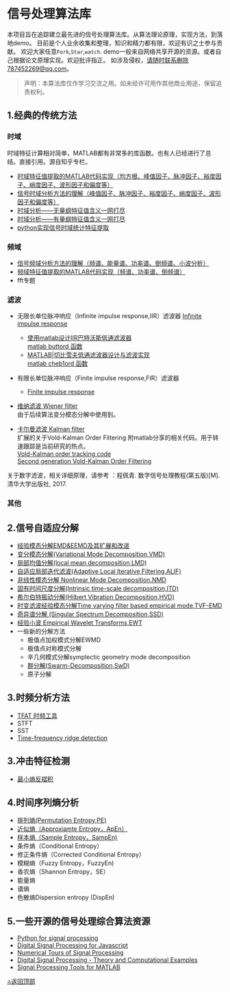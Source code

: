 # 信号处理算法库
 
 本项目旨在追踪建立最先进的信号处理算法库。从算法理论原理，实现方法，到落地demo。
 目前是个人业余收集和整理，知识和精力都有限，欢迎有识之士参与贡献。
 欢迎大家任意`Fork`,`Star`,`watch`.
 demo一般来自网络共享开源的资源。或者自己根据论文原理实现。欢迎批评指正。
 如涉及侵权，请随时联系删除787452269@qq.com。
 
 > 声明：本算法库仅作学习交流之用。如未经许可用作其他商业用途，保留追责权利。

## 1.经典的传统方法
### 时域
时域特征计算相对简单，MATLAB都有非常多的库函数。也有人已经进行了总结。直接引用。源自知乎专栏。  
* [时域特征值提取的MATLAB代码实现（均方根、峰值因子、脉冲因子、裕度因子、峭度因子、波形因子和偏度等）](https://zhuanlan.zhihu.com/p/36162561)  
* [信号时域分析方法的理解（峰值因子、脉冲因子、裕度因子、峭度因子、波形因子和偏度等）](https://zhuanlan.zhihu.com/p/35362151)  
* [时域分析——无量纲特征值含义一网打尽](https://zhuanlan.zhihu.com/p/57445453)    
* [时域分析——有量纲特征值含义一网打尽](https://zhuanlan.zhihu.com/p/57153601)  
* [python实现信号时域统计特征提取](https://blog.csdn.net/qq_34705900/article/details/88389319)  

### 频域
* [信号频域分析方法的理解（频谱、能量谱、功率谱、倒频谱、小波分析）](https://zhuanlan.zhihu.com/p/34989414)
* [频域特征值提取的MATLAB代码实现（频谱、功率谱、倒频谱）](https://zhuanlan.zhihu.com/p/36163931)
* fft专题

### 滤波
* 无限长单位脉冲响应（Infinite impulse response,IIR）滤波器
  [Infinite impulse response](https://en.wikipedia.org/wiki/Infinite_impulse_response)  
  * [使用matlab设计IIR巴特沃斯低通滤波器](https://blog.csdn.net/Stynis/article/details/80531803)  
    [matlab buttord 函数](https://ww2.mathworks.cn/help/signal/ref/buttord.html?searchHighlight=buttord&s_tid=doc_srchtitle)  
  * [MATLAB|切比雪夫低通滤波器设计与滤波实现](https://www.jianshu.com/p/2a0d6d587bc3)  
    [matlab cheb1ord 函数](https://ww2.mathworks.cn/help/signal/ref/cheb1ord.html?s_tid=doc_ta) 
  
* 有限长单位脉冲响应（Finite impulse response,FIR）滤波器
  * [Finite impulse response](https://en.wikipedia.org/wiki/Finite_impulse_response)  
  
* [维纳滤波 Wiener filter](https://zh.wikipedia.org/wiki/%E7%BB%B4%E7%BA%B3%E6%BB%A4%E6%B3%A2)  
  由于后续算法变分模态分解中使用到。  
* [卡尔曼滤波 Kalman filter](https://zh.wikipedia.org/wiki/%E5%8D%A1%E5%B0%94%E6%9B%BC%E6%BB%A4%E6%B3%A2)  
 扩展的关于Vold-Kalman Order Filtering  附matlab分享的相关代码。用于转速跟踪是当前研究的热点。  
 [Vold-Kalman order tracking code](https://ww2.mathworks.cn/matlabcentral/fileexchange/32639-vold-kalman-order-tracking-code?s_tid=FX_rc1_behav)  
 [Second generation Vold-Kalman Order Filtering](https://ww2.mathworks.cn/matlabcentral/fileexchange/36277-second-generation-vold-kalman-order-filtering)  

  

关于数字滤波，相关详细原理，请参考 ：程佩青. 数字信号处理教程(第五版)[M]. 清华大学出版社, 2017.  

### 其他


## 2.信号自适应分解

* [经验模态分解EMD&EEMD及其扩展和改进](./doc/EMD.md)
* [变分模态分解(Variational Mode Decomposition,VMD)](./doc/VMD.md)
* [局部均值分解(local mean decomposition,LMD)](./doc/LMD.md)
* [自适应局部迭代滤波(Adaptive Local Iterative Filtering,ALIF)](./doc/ALIF.md)
* [非线性模态分解 Nonlinear Mode Decomposition.NMD](./doc/NMD.md)
* [固有时间尺度分解(Intrinsic time-scale decomposition,ITD)](./doc/ITD.md)
* [希尔伯特振动分解(Hilbert Vibration Decomposition,HVD)](./doc/HVD.md)
* [时变滤波经验模态分解Time varying filter based empirical mode,TVF-EMD](./doc/TVF_EMD.md)
* [奇异谱分解 (Singular Spectrum Decomposition,SSD)](./doc/SSD.md)
* [经验小波 Empirical Wavelet Transforms,EWT](./doc/EWT.md)
* 一些新的分解方法
  * 极值点加权模式分解EWMD
  * 极值点对称模式分解
  * 辛几何模式分解symplectic geometry mode decomposition
  * [群分解(Swarm-Decomposition,SwD)](./doc/SwD.md)
  * 原子分解

## 3.时频分析方法
* [TFAT 时频工具](./doc/TFA_Tools.md)
* STFT
* SST
* [Time-frequency ridge detection](./doc/TFRD.md)

## 3.冲击特征检测

* [最小熵反褶积](./MED.md)

## 4.时间序列熵分析
* [排列熵(Permutation Entropy,PE)](./doc/PE.md)
* [近似熵（Approxiamte Entropy，ApEn）](./doc/ApEn.md)
* [样本熵（Sample Entropy，SampEn)](./doc/SamEn.md)
* 条件熵（Conditional Entropy）
* 修正条件熵（Corrected Conditional Entropy）
* 模糊熵（Fuzzy Entropy，FuzzyEn)
* 香农熵（Shannon Entropy，SE）
* 能量熵
* 谱熵
* 色散熵Dispersion entropy (DispEn)

## 5.一些开源的信号处理综合算法资源
* [Python for signal processing](https://github.com/unpingco/Python-for-Signal-Processing)
* [Digital Signal Processing for Javascript](https://github.com/corbanbrook/dsp.js)
* [Numerical Tours of Signal Processing](https://github.com/gpeyre/numerical-tours)
* [Digital Signal Processing - Theory and Computational Examples ](https://github.com/spatialaudio/digital-signal-processing-lecture)
* [Signal Processing Tools for MATLAB](https://github.com/JacobD10/SoundZone_Tools)

[:top:返回顶部](#信号处理算法库)


